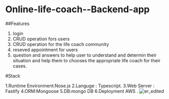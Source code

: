 # Online-life-coach--Backend-app

##Features

1. login
2. CRUD operation fors users
3. CRUD operation for the life coach community
4. reseved appointment for users
5. question and answers to help user to understand  and determin their situation  and help them to chooses the appropriate life coach for their cases.

#Stack

1.Runtime Environment:Nose.js
2.Languge : Typescript.
3.Web Server : Fastify
4.ORM:Mongoose
5.DB:mongo DB
6.Deployment AWS .
![er_edited](https://user-images.githubusercontent.com/80859185/174710433-ee5ccced-f046-4eb1-814d-976213039157.jpg)
